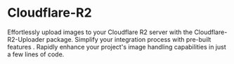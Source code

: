 # Cloudflare-R2
Effortlessly upload images to your Cloudflare R2 server with the Cloudflare-R2-Uploader package. Simplify your integration process with pre-built features . Rapidly enhance your project's image handling capabilities in just a few lines of code. 
